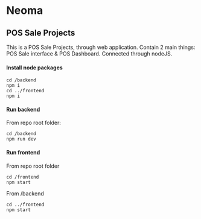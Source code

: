 # Neoma

## POS Sale Projects
This is a POS Sale Projects, through web application. Contain 2 main things: POS Sale interface & POS Dashboard. Connected through nodeJS.

#### Install node packages
```
cd /backend
npm i
cd ../frontend
npm i
```

#### Run backend
From repo root folder:
```
cd /backend
npm run dev
```

#### Run frontend
From repo root folder
```
cd /frontend
npm start
```

From /backend
```
cd ../frontend
npm start
```


